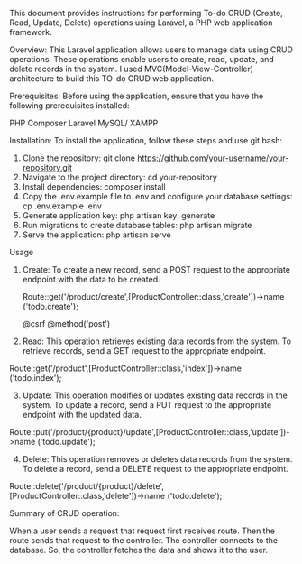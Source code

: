 This document provides instructions for performing To-do CRUD (Create, Read, Update, Delete) operations using Laravel, a PHP web application framework.

Overview:
This Laravel application allows users to manage data using CRUD operations. These operations enable users to create, read, update, and delete records in the system. I used MVC(Model-View-Controller) architecture to build this TO-do CRUD web application.

Prerequisites:
Before using the application, ensure that you have the following prerequisites installed:

PHP 
Composer 
Laravel 
MySQL/ XAMPP

Installation:
To install the application, follow these steps and use git bash:
  1. Clone the repository:
  git clone https://github.com/your-username/your-repository.git
  2. Navigate to the project directory:
  cd your-repository
  3. Install dependencies:
  composer install
  4. Copy the .env.example file to .env and configure your database settings:
  cp .env.example .env
  5. Generate application key:
  php artisan key: generate
  6. Run migrations to create database tables:
  php artisan migrate
  7. Serve the application:
  php artisan serve

Usage
1. Create:
   To create a new record, send a POST request to the appropriate endpoint with the data to be created.

   Route::get('/product/create',[ProductController::class,'create'])->name ('todo.create');

   <form action="{{route('todo.store')}}" method="post">
     @csrf
     @method('post')

2. Read:
This operation retrieves existing data records from the system. To retrieve records, send a GET request to the appropriate endpoint.

Route::get('/product',[ProductController::class,'index'])->name ('todo.index');

3. Update:
This operation modifies or updates existing data records in the system. To update a record, send a PUT request to the appropriate endpoint with the updated data.

Route::put('/product/{product}/update',[ProductController::class,'update'])->name ('todo.update');

4. Delete:
This operation removes or deletes data records from the system. To delete a record, send a DELETE request to the appropriate endpoint.

Route::delete('/product/{product}/delete',[ProductController::class,'delete'])->name ('todo.delete');

Summary of CRUD operation:

When a user sends a request that request first receives route. Then the route sends that request to the controller. The controller connects to the database. So, the controller fetches the data and shows it to the user.


